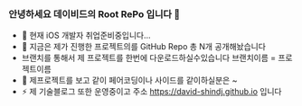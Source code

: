 ### 안녕하세요 데이비드의 Root RePo 입니다 👋
- 🔭 현재 iOS 개발자 취업준비중입니다...
- 🌱 지금은 제가 진행한 프로젝트의를 GitHub Repo 총 N개 공개해놨습니다
- 브랜치를 통해서 제 프로젝트를 한번에 다운로드하실수있습니다 브랜치이름 = 프로젝트이름 
- 👯 제프로젝트를 보고 같이 페어코딩이나 사이드를 같이하실분은 ~
- ⚡ 제 기술블로그 또한 운영중이고 주소 https://david-shindj.github.io 입니다 

<!--
**David-ShinDJ/David-ShinDJ** is a ✨ _special_ ✨ repository because its `README.md` (this file) appears on your GitHub profile.

Here are some ideas to get you started:

- 🔭 I’m currently working on ...
- 🌱 I’m currently learning ...
- 👯 I’m looking to collaborate on ...
- 🤔 I’m looking for help with ...
- 💬 Ask me about ...
- 📫 How to reach me: ...
- 😄 Pronouns: ...
- ⚡ Fun fact: ...
-->
